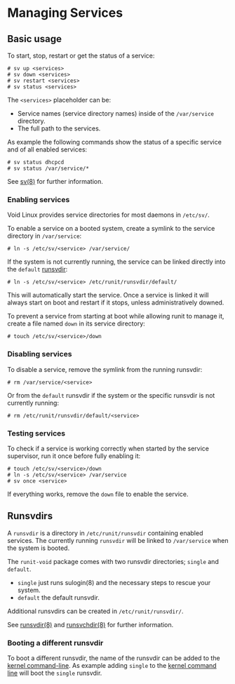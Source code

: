 # Managing Services

## Basic usage

To start, stop, restart or get the status of a service:

```
# sv up <services>
# sv down <services>
# sv restart <services>
# sv status <services>
```

The `<services>` placeholder can be:

- Service names (service directory names) inside of the `/var/service`
   directory.
- The full path to the services.

As example the following commands show the status of a specific service and of
all enabled services:

```
# sv status dhcpcd
# sv status /var/service/*
```

See [sv(8)](https://man.voidlinux.org/sv.8) for further information.

### Enabling services

Void Linux provides service directories for most daemons in `/etc/sv/`.

To enable a service on a booted system, create a symlink to the service
directory in `/var/service`:

```
# ln -s /etc/sv/<service> /var/service/
```

If the system is not currently running, the service can be linked directly into
the `default` [runsvdir](#runsvdirs):

```
# ln -s /etc/sv/<service> /etc/runit/runsvdir/default/
```

This will automatically start the service. Once a service is linked it will
always start on boot and restart if it stops, unless administratively downed.

To prevent a service from starting at boot while allowing runit to manage it,
create a file named `down` in its service directory:

```
# touch /etc/sv/<service>/down
```

### Disabling services

To disable a service, remove the symlink from the running runsvdir:

```
# rm /var/service/<service>
```

Or from the `default` runsvdir if the system or the specific runsvdir is not
currently running:

```
# rm /etc/runit/runsvdir/default/<service>
```

### Testing services

To check if a service is working correctly when started by the service
supervisor, run it once before fully enabling it:

```
# touch /etc/sv/<service>/down
# ln -s /etc/sv/<service> /var/service
# sv once <service>
```

If everything works, remove the `down` file to enable the service.

## Runsvdirs

A `runsvdir` is a directory in `/etc/runit/runsvdir` containing enabled
services. The currently running `runsvdir` will be linked to `/var/service` when
the system is booted.

The `runit-void` package comes with two runsvdir directories; `single` and
`default`.

- `single` just runs sulogin(8) and the necessary steps to rescue your system.
- `default` the default runsvdir.

Additional runsvdirs can be created in `/etc/runit/runsvdir/`.

See [runsvdir(8)](https://man.voidlinux.org/runsvdir.8) and
[runsvchdir(8)](https://man.voidlinux.org/runsvchdir.8) for further information.

### Booting a different runsvdir

To boot a different runsvdir, the name of the runsvdir can be added to the
[kernel command-line](../kernel.html#cmdline). As example adding `single` to the
[kernel command line](../kernel.html#cmdline) will boot the `single` runsvdir.

